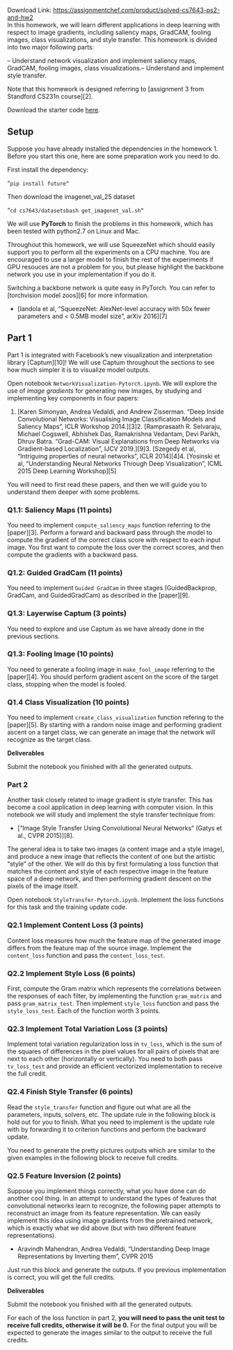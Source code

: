 Download Link: https://assignmentchef.com/product/solved-cs7643-ps2-and-hw2
<br>
In this homework, we will learn different applications in deep learning with respect to image gradients, including saliency maps, GradCAM, fooling images, class visualizations, and style transfer. This homework is divided into two major following parts:

– Understand network visualization and implement saliency maps, GradCAM, fooling images, class visualizations.– Understand and implement style transfer.

Note that this homework is designed referring to [assignment 3 from Standford CS231n course][2].

Download the starter code [here]({{site.baseurl}}/assets/f17cs7643_hw2_starter.zip).

## Setup

Suppose you have already installed the dependencies in the homework 1. Before you start this one, here are some preparation work you need to do.

First install the dependency:

“`pip install future“`

Then download the imagenet_val_25 dataset

“`cd cs7643/datasetsbash get_imagenet_val.sh“`

We will use **PyTorch** to finish the problems in this homework, which has been tested with python2.7 on Linux and Mac.

Throughout this homework, we will use SqueezeNet which should easily support you to perform all the experiments on a CPU machine. You are encouraged to use a larger model to finish the rest of the experiments if GPU resouces are not a problem for you, but please highlight the backbone network you use in your implementation if you do it.

Switching a backbone network is quite easy in PyTorch. You can refer to [torchvision model zoos][6] for more information.

* [Iandola et al, “SqueezeNet: AlexNet-level accuracy with 50x fewer parameters and &lt; 0.5MB model size”, arXiv 2016][7]

## Part 1

Part 1 is integrated with Facebook’s new visualization and interpretation library [Captum][10]! We will use Captum throughout the sections to see how much simpler it is to visualize model outputs.

Open notebook `NetworkVisualization-Pytorch.ipynb`. We will explore the use of *image gradients* for generating new images, by studying and implementing key components in four papers:

1. [Karen Simonyan, Andrea Vedaldi, and Andrew Zisserman. “Deep Inside Convolutional Networks: Visualising Image Classification Models and Saliency Maps”, ICLR Workshop 2014.][3]2. [Ramprasaath R. Selvaraju, Michael Cogswell, Abhishek Das, Ramakrishna Vedantam, Devi Parikh, Dhruv Batra. “Grad-CAM: Visual Explanations from Deep Networks via Gradient-based Localization”, IJCV 2019.][9]3. [Szegedy et al, “Intriguing properties of neural networks”, ICLR 2014][4]4. [Yosinski et al, “Understanding Neural Networks Through Deep Visualization”, ICML 2015 Deep Learning Workshop][5]

You will need to first read these papers, and then we will guide you to understand them deeper with some problems.

### Q1.1: Saliency Maps (11 points)

You need to implement `compute_saliency_maps` function referring to the [paper][3]. Perform a forward and backward pass through the model to compute the gradient of the correct class score with respect to each input image. You first want to compute the loss over the correct scores, and then compute the gradients with a backward pass.

### Q1.2: Guided GradCam (11 points)

You need to implement `Guided GradCam` in three stages (GuidedBackprop, GradCam, and GuidedGradCam) as described in the [paper][9].

### Q1.3: Layerwise Captum (3 points)

You need to explore and use Captum as we have already done in the previous sections.

### Q1.3: Fooling Image (10 points)

You need to generate a fooling image in `make_fool_image` referring to the [paper][4]. You should perform gradient ascent on the score of the target class, stopping when the model is fooled.

### Q1.4 Class Visualization (10 points)

You need to implement `create_class_visualization` function refering to the [paper][5]. By starting with a random noise image and performing gradient ascent on a target class, we can generate an image that the network will recognize as the target class.

**Deliverables**

Submit the notebook you finished with all the generated outputs.

### Part 2

Another task closely related to image gradient is style transfer. This has become a cool application in deep learning with computer vision. In this notebook we will study and implement the style transfer technique from:

* [“Image Style Transfer Using Convolutional Neural Networks” (Gatys et al., CVPR 2015)][8].

The general idea is to take two images (a content image and a style image), and produce a new image that reflects the content of one but the artistic “style” of the other. We will do this by first formulating a loss function that matches the content and style of each respective image in the feature space of a deep network, and then performing gradient descent on the pixels of the image itself.

Open notebook `StyleTransfer-Pytorch.ipynb`. Implement the loss functions for this task and the training update code.

### Q2.1 Implement Content Loss (3 points)

Content loss measures how much the feature map of the generated image differs from the feature map of the source image. Implement the `content_loss` function and pass the `content_loss_test`.

### Q2.2 Implement Style Loss (6 points)

First, compute the Gram matrix which represents the correlations between the responses of each filter, by implementing the function `gram_matrix` and pass `gram_matrix_test`. Then implement `style_loss` function and pass the `style_loss_test`. Each of the function worth 3 points.

### Q2.3 Implement Total Variation Loss (3 points)

Implement total variation regularization loss in `tv_loss`, which is the sum of the squares of differences in the pixel values for all pairs of pixels that are next to each other (horizontally or vertically). You need to both pass `tv_loss_test` and provide an efficient vectorized implementation to receive the full credit.

### Q2.4 Finish Style Transfer (6 points)

Read the `style_transfer` function and figure out what are all the parameters, inputs, solvers, etc. The update rule in the following block is hold out for you to finish. What you need to implement is the update rule with by forwarding it to criterion functions and perform the backward update.

You need to generate the pretty pictures outputs which are similar to the given examples in the following block to receive full credits.

### Q2.5 Feature Inversion (2 points)

Suppose you implement things correctly, what you have done can do another cool thing. In an attempt to understand the types of features that convolutional networks learn to recognize, the following paper attempts to reconstruct an image from its feature representation. We can easily implement this idea using image gradients from the pretrained network, which is exactly what we did above (but with two different feature representations).

* Aravindh Mahendran, Andrea Vedaldi, “Understanding Deep Image Representations by Inverting them”, CVPR 2015

Just run this block and generate the outputs. If you previous implementation is correct, you will get the full credits.

**Deliverables**

Submit the notebook you finished with all the generated outputs.

For each of the loss function in part 2, **you will need to pass the unit test to receive full credits, otherwise it will be 0.** For the final output you will be expected to generate the images similar to the output to receive the full credits.